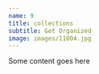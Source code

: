 ```yaml
---
name: 9
title: collections
subtitle: Get Organized
image: images/11004.jpg
---
```

Some content goes here
